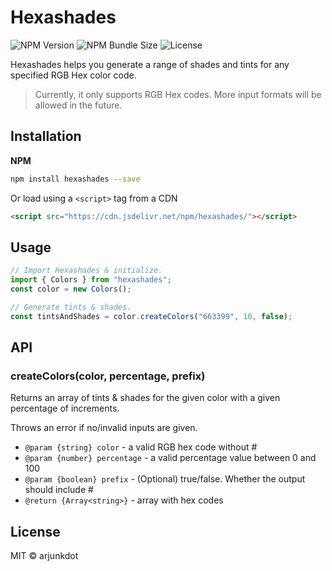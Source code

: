 # Hexashades

![NPM Version](https://img.shields.io/npm/v/hexashades?logo=npm&color=%23CB0001)
![NPM Bundle Size](https://img.shields.io/bundlephobia/min/hexashades)
![License](https://img.shields.io/github/license/arjunkdot/hexashades)

Hexashades helps you generate a range of shades and tints for any specified RGB Hex color code.

> Currently, it only supports RGB Hex codes. More input formats will be allowed in the future.

## Installation

**NPM**

```sh
npm install hexashades --save
```

Or load using a `<script>` tag from a CDN

```html
<script src="https://cdn.jsdelivr.net/npm/hexashades/"></script>
```

## Usage

```js
// Import Hexashades & initialize.
import { Colors } from "hexashades";
const color = new Colors();

// Generate tints & shades.
const tintsAndShades = color.createColors("663399", 10, false);
```

## API

### createColors(color, percentage, prefix)

Returns an array of tints & shades for the given color with a given percentage of increments.

Throws an error if no/invalid inputs are given.

- `@param {string} color` - a valid RGB hex code without #
- `@param {number} percentage` - a valid percentage value between 0 and 100
- `@param {boolean} prefix` - (Optional) true/false. Whether the output should include #
- `@return {Array<string>}` - array with hex codes

## License

MIT © arjunkdot
